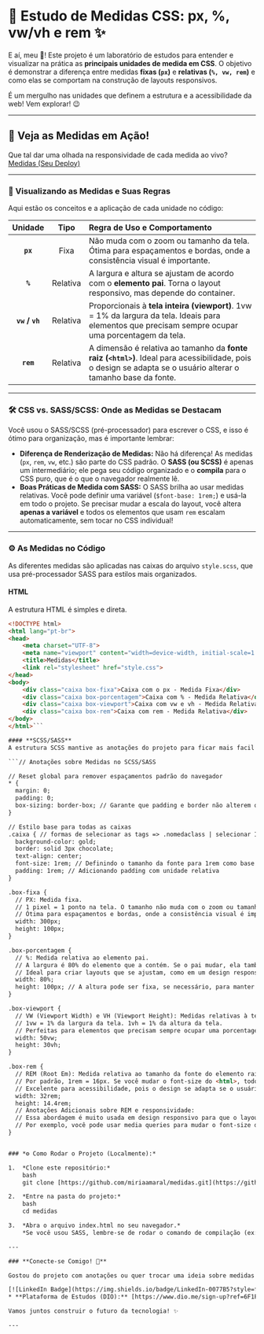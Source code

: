 # 📏 Estudo de Medidas CSS: px, %, vw/vh e rem ✨

E aí, meu 🐙! Este projeto é um laboratório de estudos para entender e visualizar na prática as **principais unidades de medida em CSS**. O objetivo é demonstrar a diferença entre medidas **fixas (`px`)** e **relativas (`%, vw, rem`)** e como elas se comportam na construção de layouts responsivos.

É um mergulho nas unidades que definem a estrutura e a acessibilidade da web! Vem explorar! 😉

---

## 🎥 Veja as Medidas em Ação!

Que tal dar uma olhada na responsividade de cada medida ao vivo?
[Medidas (Seu Deploy)](https://miriaamaral.github.io/medidas/)



---

### 🎨 Visualizando as Medidas e Suas Regras

Aqui estão os conceitos e a aplicação de cada unidade no código:

| Unidade | Tipo | Regra de Uso e Comportamento |
| :---: | :---: | :--- |
| **`px`** | Fixa | Não muda com o zoom ou tamanho da tela. Ótima para espaçamentos e bordas, onde a consistência visual é importante. |
| **`%`** | Relativa | A largura e altura se ajustam de acordo com o **elemento pai**. Torna o layout responsivo, mas depende do container. |
| **`vw` / `vh`** | Relativa | Proporcionais à **tela inteira (viewport)**. 1vw = 1% da largura da tela. Ideais para elementos que precisam sempre ocupar uma porcentagem da tela. |
| **`rem`** | Relativa | A dimensão é relativa ao tamanho da **fonte raiz (`<html>`)**. Ideal para acessibilidade, pois o design se adapta se o usuário alterar o tamanho base da fonte. |

---

### 🛠 CSS vs. SASS/SCSS: Onde as Medidas se Destacam

Você usou o SASS/SCSS (pré-processador) para escrever o CSS, e isso é ótimo para organização, mas é importante lembrar:

* **Diferença de Renderização de Medidas:** Não há diferença! As medidas (`px`, `rem`, `vw`, etc.) são parte do CSS padrão. O **SASS (ou SCSS)** é apenas um intermediário; ele pega seu código organizado e o **compila** para o CSS puro, que é o que o navegador realmente lê.
* **Boas Práticas de Medida com SASS:** O SASS brilha ao usar medidas relativas. Você pode definir uma variável (`$font-base: 1rem;`) e usá-la em todo o projeto. Se precisar mudar a escala do layout, você altera **apenas a variável** e todos os elementos que usam `rem` escalam automaticamente, sem tocar no CSS individual!

---

### ⚙️ As Medidas no Código

As diferentes medidas são aplicadas nas caixas do arquivo `style.scss`, que usa pré-processador SASS para estilos mais organizados.

#### **HTML**
A estrutura HTML é simples e direta.
```html
<!DOCTYPE html>
<html lang="pt-br">
<head>
    <meta charset="UTF-8">
    <meta name="viewport" content="width=device-width, initial-scale=1.0">
    <title>Medidas</title>
    <link rel="stylesheet" href="style.css">
</head>
<body>
    <div class="caixa box-fixa">Caixa com o px - Medida Fixa</div>
    <div class="caixa box-porcentagem">Caixa com % - Medida Relativa</div>
    <div class="caixa box-viewport">Caixa com vw e vh - Medida Relativa</div>
    <div class="caixa box-rem">Caixa com rem - Medida Relativa</div>
</body>
</html>```

#### **SCSS/SASS**
A estrutura SCSS mantive as anotações do projeto para ficar mais facil absorver as aplicações: 

```// Anotações sobre Medidas no SCSS/SASS

// Reset global para remover espaçamentos padrão do navegador
* {
  margin: 0;
  padding: 0;
  box-sizing: border-box; // Garante que padding e border não alterem o tamanho total do elemento
}

// Estilo base para todas as caixas
.caixa { // formas de selecionar as tags => .nomedaclass | selecionar ID => #nomedAID
  background-color: gold;
  border: solid 3px chocolate;
  text-align: center;
  font-size: 1rem; // Definindo o tamanho da fonte para 1rem como base
  padding: 1rem; // Adicionando padding com unidade relativa
}

.box-fixa {
  // PX: Medida fixa.
  // 1 pixel = 1 ponto na tela. O tamanho não muda com o zoom ou tamanho da tela.
  // Ótima para espaçamentos e bordas, onde a consistência visual é importante.
  width: 300px;
  height: 100px;
}

.box-porcentagem {
  // %: Medida relativa ao elemento pai.
  // A largura é 80% do elemento que a contém. Se o pai mudar, ela também muda.
  // Ideal para criar layouts que se ajustam, como em um design responsivo.
  width: 80%;
  height: 100px; // A altura pode ser fixa, se necessário, para manter a proporção
}

.box-viewport {
  // VW (Viewport Width) e VH (Viewport Height): Medidas relativas à tela inteira.
  // 1vw = 1% da largura da tela. 1vh = 1% da altura da tela.
  // Perfeitas para elementos que precisam sempre ocupar uma porcentagem específica da tela.
  width: 50vw;
  height: 30vh;
}

.box-rem {
  // REM (Root Em): Medida relativa ao tamanho da fonte do elemento raiz (<html>).
  // Por padrão, 1rem = 16px. Se você mudar o font-size do <html>, todos os rems mudam.
  // Excelente para acessibilidade, pois o design se adapta se o usuário alterar o tamanho da fonte.
  width: 32rem;
  height: 14.4rem;
  // Anotações Adicionais sobre REM e responsividade:
  // Essa abordagem é muito usada em design responsivo para que o layout escale com a fonte.
  // Por exemplo, você pode usar media queries para mudar o font-size do <html> em telas menores.
}


### *⚙️ Como Rodar o Projeto (Localmente):*

1.  *Clone este repositório:*
    bash
    git clone [https://github.com/miriaamaral/medidas.git](https://github.com/miriaamaral/medidas.git)

2.  *Entre na pasta do projeto:*
    bash
    cd medidas

3.  *Abra o arquivo index.html no seu navegador.*
    *Se você usou SASS, lembre-se de rodar o comando de compilação (ex: npm run sass:watch se tiver configurado) para garantir que o style.css esteja atualizado antes de abrir o arquivo.

---

### **Conecte-se Comigo! 👋**

Gostou do projeto com anotações ou quer trocar uma ideia sobre medidas no Frontend? Ficarei super feliz!

[![LinkedIn Badge](https://img.shields.io/badge/LinkedIn-0077B5?style=for-the-badge&logo=linkedin&logoColor=white)](https://www.linkedin.com/in/miriaamaralcs) [![GitHub Badge](https://img.shields.io/badge/GitHub-100000?style=for-the-badge&logo=github&logoColor=white)](https://github.com/miriaamaral) [![Discord Badge](https://img.shields.io/badge/Discord-5865F2?style=for-the-badge&logo=discord&logoColor=white)](https://discord.com/channels/miriaamaralcustodiosantos)
* **Plataforma de Estudos (DIO):** [https://www.dio.me/sign-up?ref=6F1F401485F9459BA6AC879FEA95D1B5](https://www.dio.me/sign-up?ref=6F1F401485F9459BA6AC879FEA95D1B5)

Vamos juntos construir o futuro da tecnologia! ✨

---